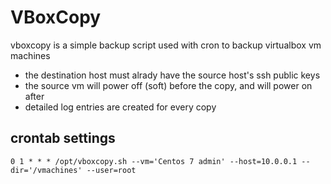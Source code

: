 # VBoxCopy
vboxcopy is a simple backup script used with cron to backup virtualbox vm machines  

* the destination host must alrady have the source host's ssh public keys  
* the source vm will power off (soft) before the copy, and will power on after  
* detailed log entries are created for every copy  

## crontab settings
```
0 1 * * * /opt/vboxcopy.sh --vm='Centos 7 admin' --host=10.0.0.1 --dir='/vmachines' --user=root
```

